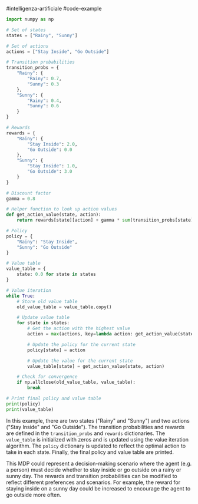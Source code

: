 #intelligenza-artificiale  #code-example

```python
import numpy as np

# Set of states
states = ["Rainy", "Sunny"]

# Set of actions
actions = ["Stay Inside", "Go Outside"]

# Transition probabilities
transition_probs = {
    "Rainy": {
        "Rainy": 0.7,
        "Sunny": 0.3
    },
    "Sunny": {
        "Rainy": 0.4,
        "Sunny": 0.6
    }
}

# Rewards
rewards = {
    "Rainy": {
        "Stay Inside": 2.0,
        "Go Outside": 0.0
    },
    "Sunny": {
        "Stay Inside": 1.0,
        "Go Outside": 3.0
    }
}

# Discount factor
gamma = 0.8

# Helper function to look up action values
def get_action_value(state, action):
    return rewards[state][action] + gamma * sum(transition_probs[state][next_state] * value_table[next_state] for next_state in states)

# Policy
policy = {
    "Rainy": "Stay Inside",
    "Sunny": "Go Outside"
}

# Value table
value_table = {
    state: 0.0 for state in states
}

# Value iteration
while True:
    # Store old value table
    old_value_table = value_table.copy()

    # Update value table
    for state in states:
        # Get the action with the highest value
        action = max(actions, key=lambda action: get_action_value(state, action))

        # Update the policy for the current state
        policy[state] = action

        # Update the value for the current state
        value_table[state] = get_action_value(state, action)

    # Check for convergence
    if np.allclose(old_value_table, value_table):
        break

# Print final policy and value table
print(policy)
print(value_table)
```

In this example, there are two states ("Rainy" and "Sunny") and two actions ("Stay Inside" and "Go Outside"). The transition probabilities and rewards are defined in the `transition_probs` and `rewards` dictionaries. The `value_table` is initialized with zeros and is updated using the value iteration algorithm. The `policy` dictionary is updated to reflect the optimal action to take in each state. Finally, the final policy and value table are printed.

This MDP could represent a decision-making scenario where the agent (e.g. a person) must decide whether to stay inside or go outside on a rainy or sunny day. The rewards and transition probabilities can be modified to reflect different preferences and scenarios. For example, the reward for staying inside on a sunny day could be increased to encourage the agent to go outside more often.